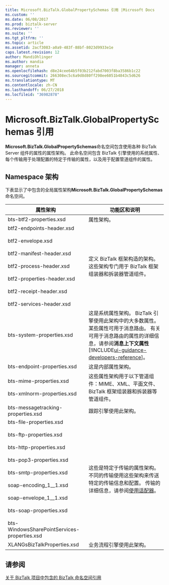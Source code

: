 ```yaml
---
title: Microsoft.BizTalk.GlobalPropertySchemas 引用 |Microsoft Docs
ms.custom: ''
ms.date: 06/08/2017
ms.prod: biztalk-server
ms.reviewer: ''
ms.suite: ''
ms.tgt_pltfrm: ''
ms.topic: article
ms.assetid: 2acf3083-a0a9-483f-88bf-8023d9933e1e
caps.latest.revision: 12
author: MandiOhlinger
ms.author: mandia
manager: anneta
ms.openlocfilehash: d8e24cee64b5f03b212fabd7003f8ba3586b1c22
ms.sourcegitcommit: 266308ec5c6a9d8d80ff298ee6051b4843c5d626
ms.translationtype: MT
ms.contentlocale: zh-CN
ms.lasthandoff: 06/27/2018
ms.locfileid: "36982878"
---
```

# <a name="microsoftbiztalkglobalpropertyschemas-reference"></a>Microsoft.BizTalk.GlobalPropertySchemas 引用
**Microsoft.BizTalk.GlobalPropertySchemas**命名空间包含使用各种 BizTalk Server 组件的属性的属性架构。 此命名空间包含 BizTalk 引擎使用的系统属性、每个传输用于处理配置的特定于传输的属性，以及用于配置管道组件的属性。  

## <a name="namespace-schemas"></a>Namespace 架构  

 下表显示了中包含的全局属性架构**Microsoft.BizTalk.GlobalPropertySchemas**命名空间。  


|                                                                                                                                                              属性架构                                                                                                                                                              |                                                                                                                                                               功能区和说明                                                                                                                                                                |
|-------------------------------------------------------------------------------------------------------------------------------------------------------------------------------------------------------------------------------------------------------------------------------------------------------------------------------------------|-----------------------------------------------------------------------------------------------------------------------------------------------------------------------------------------------------------------------------------------------------------------------------------------------------------------------------------------------------------|
|                                                                                                                                                          bts-btf2-properties.xsd                                                                                                                                                          |                                                                                                                                                                     属性架构。                                                                                                                                                                      |
|                                             btf2-endpoints-header.xsd<br /><br /> btf2-envelope.xsd<br /><br /> btf2-manifest-header.xsd<br /><br /> btf2-process-header.xsd<br /><br /> btf2-properties-header.xsd<br /><br /> btf2-receipt-header.xsd<br /><br /> btf2-services-header.xsd                                              |                                                                                                   定义 BizTalk 框架构造的架构。 这些架构专门用于 BizTalk 框架组装器和拆装器管道组件。                                                                                                   |
|                                                                                                                                                         bts-system-properties.xsd                                                                                                                                                         | 这是系统属性架构。 BizTalk 引擎使用此架构中的大多数属性。 某些属性可用于消息路由。 有关可用于消息路由的属性的详细信息，请参阅**消息上下文属性** [!INCLUDE[ui-guidance-developers-reference](../includes/ui-guidance-developers-reference.md)]。 |
|                                                                                                                                                        bts-endpoint-properties.xsd                                                                                                                                                        |                                                                                                                                                           这是内部属性架构。                                                                                                                                                            |
|                                                                                                                                      bts-mime-properties.xsd<br /><br /> bts-xmlnorm-properties.xsd                                                                                                                                       |                                                                                                      这些属性架构用于以下管道组件：MIME、XML、平面文件、BizTalk 框架组装器和拆装器等管道组件。                                                                                                      |
|                                                                                                                                                    bts-messagetracking-properties.xsd                                                                                                                                                     |                                                                                                                                                           跟踪引擎使用此架构。                                                                                                                                                           |
| bts-file-properties.xsd<br /><br /> bts-ftp-properties.xsd<br /><br /> bts-http-properties.xsd<br /><br /> bts-pop3-properties.xsd<br /><br /> bts-smtp-properties.xsd<br /><br /> soap-encoding_1__1.xsd<br /><br /> soap-envelope_1__1.xsd<br /><br /> bts-soap-properties.xsd<br /><br /> bts-WindowsSharePointServices-properties.xsd |                                                               这些是特定于传输的属性架构。 不同的传输使用这些架构来传送特定的传输信息和配置。 传输的详细信息，请参阅[使用适配器](../core/using-adapters.md)。                                                                |
|                                                                                                                                                        XLANGsBizTalkProperties.xsd                                                                                                                                                        |                                                                                                                                                        业务流程引擎使用此架构。                                                                                                                                                         |

## <a name="see-also"></a>请参阅  
 [关于 BizTalk 项目中包含的 BizTalk 命名空间引用](../core/about-biztalk-namespace-references-included-in-biztalk-projects.md)